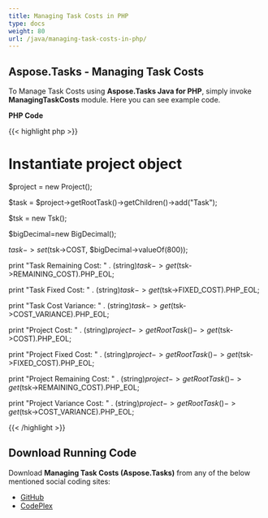 ```yaml
---
title: Managing Task Costs in PHP
type: docs
weight: 80
url: /java/managing-task-costs-in-php/
---
```


## **Aspose.Tasks - Managing Task Costs**
To Manage Task Costs using **Aspose.Tasks Java for PHP**, simply invoke **ManagingTaskCosts** module. Here you can see example code.

**PHP Code**

{{< highlight php >}}

 # Instantiate project object

$project = new Project();

$task = $project->getRootTask()->getChildren()->add("Task");

$tsk = new Tsk();

$bigDecimal=new BigDecimal();

$task->set($tsk->COST, $bigDecimal->valueOf(800));

print "Task Remaining Cost: " . (string)$task->get($tsk->REMAINING_COST).PHP_EOL;

print "Task Fixed Cost: " . (string)$task->get($tsk->FIXED_COST).PHP_EOL;

print "Task Cost Variance: " . (string)$task->get($tsk->COST_VARIANCE).PHP_EOL;

print "Project Cost: " . (string)$project->getRootTask()->get($tsk->COST).PHP_EOL;

print "Project Fixed Cost: " . (string)$project->getRootTask()->get($tsk->FIXED_COST).PHP_EOL;

print "Project Remaining Cost: " . (string)$project->getRootTask()->get($tsk->REMAINING_COST).PHP_EOL;

print "Project Variance Cost: " . (string)$project->getRootTask()->get($tsk->COST_VARIANCE).PHP_EOL;

{{< /highlight >}}
## **Download Running Code**
Download **Managing Task Costs (Aspose.Tasks)** from any of the below mentioned social coding sites:

- [GitHub](https://github.com/aspose-tasks/Aspose.Tasks-for-Java/blob/master/Plugins/Aspose_Tasks_Java_for_PHP/src/aspose/tasks/WorkingWithTasks/ManagingTaskCosts.php)
- [CodePlex](https://asposetasksjavaphp.codeplex.com/SourceControl/latest#src/aspose/tasks/WorkingWithTasks/ManagingTaskCosts.php)
